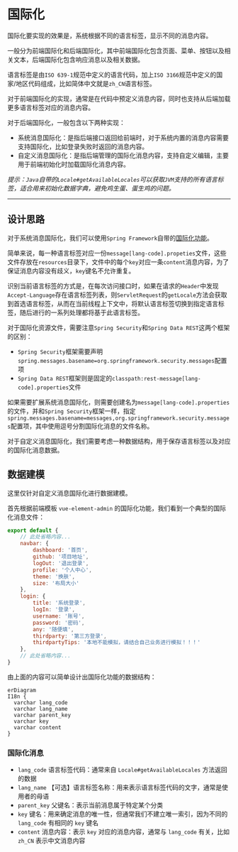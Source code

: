 国际化
=====

国际化要实现的效果是，系统根据不同的语言标签，显示不同的消息内容。

一般分为前端国际化和后端国际化，其中前端国际化包含页面、菜单、按钮以及相关文本，后端国际化包含响应消息以及相关数据。

语言标签是由`ISO 639-1`规范中定义的语言代码，加上`ISO 3166`规范中定义的国家/地区代码组成，比如简体中文就是`zh_CN`语言标签。

对于前端国际化的实现，通常是在代码中预定义消息内容，同时也支持从后端加载更多语言标签对应的消息内容。

对于后端国际化，一般包含以下两种实现：

- 系统消息国际化：是指后端接口返回给前端时，对于系统内置的消息内容需要支持国际化，比如登录失败时返回的消息内容。
- 自定义消息国际化：是指后端管理的国际化消息内容，支持自定义编辑，主要用于前端初始化时加载国际化消息内容。

*提示：`Java`自带的`Locale#getAvailableLocales`可以获取`JVM`支持的所有语言标签，适合用来初始化数据字典，避免鸡生蛋、蛋生鸡的问题。*

---

## 设计思路

对于系统消息国际化，我们可以使用`Spring Framework`自带的[国际化功能][1]。

简单来说，每一种语言标签对应一份`message[lang-code].propeties`文件，这些文件存放在`resources`目录下，文件中的每个`key`对应一条`content`消息内容，为了保证消息内容没有歧义，`key`键名不允许重复。

识别当前语言标签的方式是，在每次访问接口时，如果在请求的`Header`中发现`Accept-Language`存在语言标签列表，则`ServletRequest`的`getLocale`方法会获取到首选语言标签，从而在当前线程上下文中，将默认语言标签切换到指定语言标签，随后进行的一系列处理都将基于此语言标签。

对于国际化资源文件，需要注意`Spring Security`和`Spring Data REST`这两个框架的区别：

- `Spring Security`框架需要声明`spring.messages.basename=org.springframework.security.messages`配置项
- `Spring Data REST`框架则是固定的`classpath:rest-message[lang-code].properties`文件

如果需要扩展系统消息国际化，则需要创建名为`message[lang-code].properties`的文件，并和`Spring Security`框架一样，指定`spring.messages.basename=messages,org.springframework.security.messages`配置项，其中使用逗号分割国际化消息的文件名称。

对于自定义消息国际化，我们需要考虑一种数据结构，用于保存语言标签以及对应的国际化消息数据。

## 数据建模

这里仅针对自定义消息国际化进行数据建模。

首先根据前端模板 `vue-element-admin` 的国际化功能，我们看到一个典型的国际化消息文件：

```js
export default {
    // 此处省略内容...
    navbar: {
        dashboard: '首页',
        github: '项目地址',
        logOut: '退出登录',
        profile: '个人中心',
        theme: '换肤',
        size: '布局大小'
    },
    login: {
        title: '系统登录',
        logIn: '登录',
        username: '账号',
        password: '密码',
        any: '随便填',
        thirdparty: '第三方登录',
        thirdpartyTips: '本地不能模拟，请结合自己业务进行模拟！！！'
    },
    // 此处省略内容...
}
```

由上面的内容可以简单设计出国际化功能的数据结构：

```mermaid
erDiagram
I18n {
  varchar lang_code
  varchar lang_name
  varchar parent_key
  varchar key
  varchar content
}
```

### 国际化消息

- `lang_code` 语言标签代码：通常来自 `Locale#getAvailableLocales` 方法返回的数据
- `lang_name` 【可选】语言标签名称：用来表示语言标签代码的文字，通常是使用者的母语
- `parent_key` 父键名：表示当前消息属于特定某个分类
- `key` 键名：用来确定消息的唯一性，但通常我们不建立唯一索引，因为不同的 `lang_code` 有相同的 `key` 键名
- `content` 消息内容：表示 `key` 对应的消息内容，通常与 `lang_code` 有关，比如 `zh_CN` 表示中文消息内容

[1]:https://docs.spring.io/spring-boot/docs/2.7.10/reference/html/features.html#features.internationalization